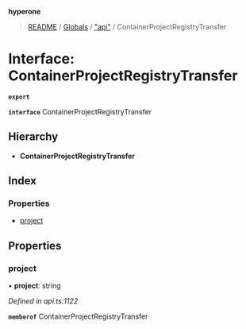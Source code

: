 **hyperone**

> [README](../README.md) / [Globals](../globals.md) / ["api"](../modules/_api_.md) / ContainerProjectRegistryTransfer

# Interface: ContainerProjectRegistryTransfer

**`export`** 

**`interface`** ContainerProjectRegistryTransfer

## Hierarchy

* **ContainerProjectRegistryTransfer**

## Index

### Properties

* [project](_api_.containerprojectregistrytransfer.md#project)

## Properties

### project

•  **project**: string

*Defined in api.ts:1122*

**`memberof`** ContainerProjectRegistryTransfer

